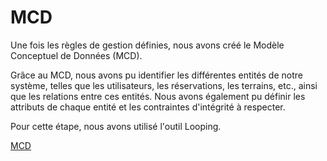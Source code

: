 # MCD

Une fois les règles de gestion définies, nous avons créé le Modèle Conceptuel de Données (MCD). 

Grâce au MCD, nous avons pu identifier les différentes entités de notre système, telles que les utilisateurs, les réservations, les terrains, etc., ainsi que les relations entre ces entités. Nous avons également pu définir les attributs de chaque entité et les contraintes d'intégrité à respecter.

Pour cette étape, nous avons utilisé l'outil Looping.

[MCD](/img/MCD.jpg)